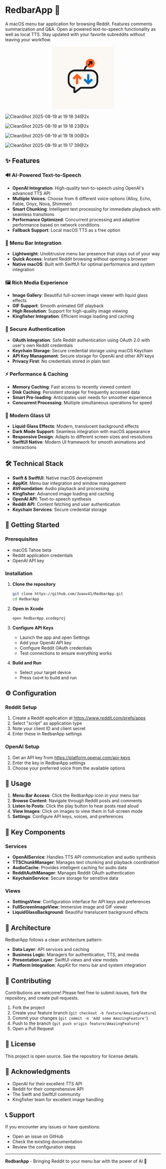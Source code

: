 # RedbarApp 🔴

A macOS menu bar application for browsing Reddit. Features comments summarization and Q&A. Open ai powered text-to-speech functionality as well as local TTS.  Stay updated with your favorite subreddits without leaving your workflow.

<p align="center">
  <img src="ewe.png" alt="RedbarApp Logo" width="200"/>
</p>


![CleanShot 2025-08-19 at 19 18 34@2x](https://github.com/user-attachments/assets/f3c095ce-a4e2-490d-9598-c299d0a24f8d)

![CleanShot 2025-08-19 at 19 18 23@2x](https://github.com/user-attachments/assets/8ee631d2-7869-42f0-b431-580466a272a9)

![CleanShot 2025-08-19 at 19 18 00@2x](https://github.com/user-attachments/assets/f2678af0-1c7d-44cf-acd8-4992f1c25ef1)

![CleanShot 2025-08-19 at 19 17 39@2x](https://github.com/user-attachments/assets/1491aee8-fa1a-4d3e-b3d5-92cd16afed9f)

## ✨ Features

### 🔊 AI-Powered Text-to-Speech
- **OpenAI Integration**: High-quality text-to-speech using OpenAI's advanced TTS API
- **Multiple Voices**: Choose from 6 different voice options (Alloy, Echo, Fable, Onyx, Nova, Shimmer)
- **Smart Chunking**: Intelligent text processing for immediate playback with seamless transitions
- **Performance Optimized**: Concurrent processing and adaptive performance based on network conditions
- **Fallback Support**: Local macOS TTS as s free option 

### 📱 Menu Bar Integration
- **Lightweight**: Unobtrusive menu bar presence that stays out of your way
- **Quick Access**: Instant Reddit browsing without opening a browser
- **Native macOS**: Built with SwiftUI for optimal performance and system integration

### 🖼️ Rich Media Experience
- **Image Gallery**: Beautiful full-screen image viewer with liquid glass effects
- **GIF Support**: Smooth animated GIF playback
- **High Resolution**: Support for high-quality image viewing
- **Kingfisher Integration**: Efficient image loading and caching

### 🔐 Secure Authentication
- **OAuth Integration**: Safe Reddit authentication using OAuth 2.0 with user's own Reddit credentials
- **Keychain Storage**: Secure credential storage using macOS Keychain
- **API Key Management**: Secure storage for OpenAI and other API keys
- **Privacy First**: No credentials stored in plain text

### ⚡ Performance & Caching
- **Memory Caching**: Fast access to recently viewed content
- **Disk Caching**: Persistent storage for frequently accessed data
- **Smart Pre-loading**: Anticipates user needs for smoother experience
- **Concurrent Processing**: Multiple simultaneous operations for speed

### 🎨 Modern Glass UI
- **Liquid Glass Effects**: Modern, translucent background effects
- **Dark Mode Support**: Seamless integration with macOS appearance
- **Responsive Design**: Adapts to different screen sizes and resolutions
- **SwiftUI Native**: Modern UI framework for smooth animations and interactions

## 🛠️ Technical Stack

- **Swift & SwiftUI**: Native macOS development
- **AppKit**: Menu bar integration and window management  
- **AVFoundation**: Audio playback and processing
- **Kingfisher**: Advanced image loading and caching
- **OpenAI API**: Text-to-speech synthesis
- **Reddit API**: Content fetching and user authentication
- **Keychain Services**: Secure credential storage

## 🚀 Getting Started

### Prerequisites
- macOS Tahoe beta
- Reddit application credentials
- OpenAI API key

### Installation

1. **Clone the repository**
   ```bash
   git clone https://github.com/Joaov41/RedbarApp.git
   cd RedbarApp
   ```

2. **Open in Xcode**
   ```bash
   open RedbarApp.xcodeproj
   ```

3. **Configure API Keys**
   - Launch the app and open Settings
   - Add your OpenAI API key
   - Configure Reddit OAuth credentials
   - Test connections to ensure everything works

4. **Build and Run**
   - Select your target device
   - Press `Cmd+R` to build and run

## ⚙️ Configuration

### Reddit Setup
1. Create a Reddit application at https://www.reddit.com/prefs/apps
2. Select "script" as application type
3. Note your client ID and client secret
4. Enter these in RedbarApp settings

### OpenAI Setup
1. Get an API key from https://platform.openai.com/api-keys
2. Enter the key in RedbarApp settings
3. Choose your preferred voice from the available options

## 📱 Usage

1. **Menu Bar Access**: Click the RedbarApp icon in your menu bar
2. **Browse Content**: Navigate through Reddit posts and comments
3. **Listen to Posts**: Click the play button to hear posts read aloud
4. **View Images**: Click on images to view them in full-screen mode
5. **Settings**: Configure API keys, voices, and preferences

## 🎯 Key Components

### Services
- **OpenAIService**: Handles TTS API communication and audio synthesis
- **TTSChunkManager**: Manages text chunking and playback coordination
- **AudioCache**: Provides intelligent caching for audio data
- **RedditAuthManager**: Manages Reddit OAuth authentication
- **KeychainService**: Secure storage for sensitive data

### Views
- **SettingsView**: Configuration interface for API keys and preferences
- **FullScreenImageView**: Immersive image and GIF viewer
- **LiquidGlassBackground**: Beautiful translucent background effects

## 🔧 Architecture

RedbarApp follows a clean architecture pattern:

- **Data Layer**: API services and caching
- **Business Logic**: Managers for authentication, TTS, and media
- **Presentation Layer**: SwiftUI views and view models
- **Platform Integration**: AppKit for menu bar and system integration

## 🤝 Contributing

Contributions are welcome! Please feel free to submit issues, fork the repository, and create pull requests.

1. Fork the project
2. Create your feature branch (`git checkout -b feature/AmazingFeature`)
3. Commit your changes (`git commit -m 'Add some AmazingFeature'`)
4. Push to the branch (`git push origin feature/AmazingFeature`)
5. Open a Pull Request

## 📄 License

This project is open source. See the repository for license details.

## 🙏 Acknowledgments

- OpenAI for their excellent TTS API
- Reddit for their comprehensive API
- The Swift and SwiftUI community
- Kingfisher team for excellent image handling

## 📞 Support

If you encounter any issues or have questions:
- Open an issue on GitHub
- Check the existing documentation
- Review the configuration steps

---

**RedbarApp** - Bringing Reddit to your menu bar with the power of AI 🚀
